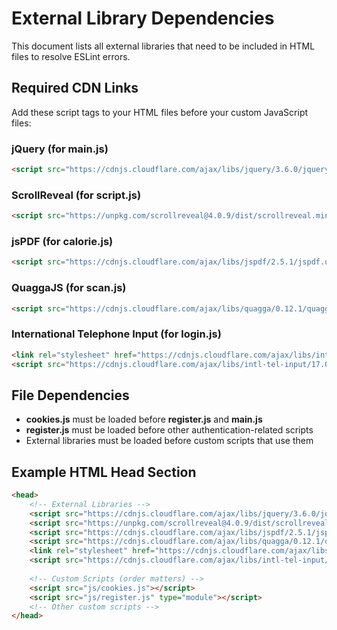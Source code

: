 # External Library Dependencies

This document lists all external libraries that need to be included in HTML files to resolve ESLint errors.

## Required CDN Links

Add these script tags to your HTML files before your custom JavaScript files:

### jQuery (for main.js)
```html
<script src="https://cdnjs.cloudflare.com/ajax/libs/jquery/3.6.0/jquery.min.js"></script>
```

### ScrollReveal (for script.js)
```html
<script src="https://unpkg.com/scrollreveal@4.0.9/dist/scrollreveal.min.js"></script>
```

### jsPDF (for calorie.js)
```html
<script src="https://cdnjs.cloudflare.com/ajax/libs/jspdf/2.5.1/jspdf.umd.min.js"></script>
```

### QuaggaJS (for scan.js)
```html
<script src="https://cdnjs.cloudflare.com/ajax/libs/quagga/0.12.1/quagga.min.js"></script>
```

### International Telephone Input (for login.js)
```html
<link rel="stylesheet" href="https://cdnjs.cloudflare.com/ajax/libs/intl-tel-input/17.0.8/css/intlTelInput.css">
<script src="https://cdnjs.cloudflare.com/ajax/libs/intl-tel-input/17.0.8/js/intlTelInput.min.js"></script>
```

## File Dependencies

- **cookies.js** must be loaded before **register.js** and **main.js**
- **register.js** must be loaded before other authentication-related scripts
- External libraries must be loaded before custom scripts that use them

## Example HTML Head Section

```html
<head>
    <!-- External Libraries -->
    <script src="https://cdnjs.cloudflare.com/ajax/libs/jquery/3.6.0/jquery.min.js"></script>
    <script src="https://unpkg.com/scrollreveal@4.0.9/dist/scrollreveal.min.js"></script>
    <script src="https://cdnjs.cloudflare.com/ajax/libs/jspdf/2.5.1/jspdf.umd.min.js"></script>
    <script src="https://cdnjs.cloudflare.com/ajax/libs/quagga/0.12.1/quagga.min.js"></script>
    <link rel="stylesheet" href="https://cdnjs.cloudflare.com/ajax/libs/intl-tel-input/17.0.8/css/intlTelInput.css">
    <script src="https://cdnjs.cloudflare.com/ajax/libs/intl-tel-input/17.0.8/js/intlTelInput.min.js"></script>
    
    <!-- Custom Scripts (order matters) -->
    <script src="js/cookies.js"></script>
    <script src="js/register.js" type="module"></script>
    <!-- Other custom scripts -->
</head>
```